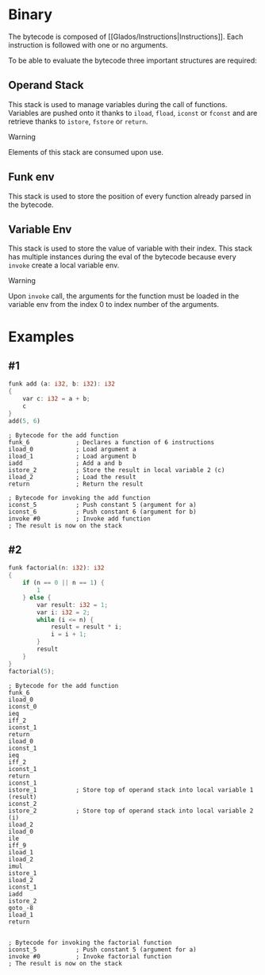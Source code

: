 # Binary
The bytecode is composed of [[Glados/Instructions|Instructions]]. Each instruction is followed with one or no arguments.

To be able to evaluate the bytecode three important structures are required:
## Operand Stack
This stack is used to manage variables during the call of functions.
Variables are pushed onto it thanks to `iload`, `fload`, `iconst` or `fconst` and are retrieve thanks to `istore`, `fstore` or `return`.

> [!warning]
> Elements of this stack are consumed upon use.

## Funk env
This stack is used to store the position of every function already parsed in the bytecode.

## Variable Env
This stack is used to store the value of variable with their index.
This stack has multiple instances during the eval of the bytecode because every `invoke` create a local variable env.

> [!warning]
> Upon `invoke` call, the arguments for the function must be loaded in the variable env from the index 0 to index number of the arguments.


# Examples
## #1
```rust
funk add (a: i32, b: i32): i32
{
	var c: i32 = a + b;
	c
}
add(5, 6)
```

```
; Bytecode for the add function
funk_6             ; Declares a function of 6 instructions
iload_0            ; Load argument a
iload_1            ; Load argument b
iadd               ; Add a and b
istore_2           ; Store the result in local variable 2 (c)
iload_2            ; Load the result
return             ; Return the result

; Bytecode for invoking the add function
iconst_5           ; Push constant 5 (argument for a)
iconst_6           ; Push constant 6 (argument for b)
invoke #0          ; Invoke add function
; The result is now on the stack
```

## #2
```rust
funk factorial(n: i32): i32
{
	if (n == 0 || n == 1) {
        1
    } else {
        var result: i32 = 1;
        var i: i32 = 2;
        while (i <= n) {
	        result = result * i;
	        i = i + 1;
        }
        result
    }	
}
factorial(5);
```

```
; Bytecode for the add function
funk_6
iload_0
iconst_0
ieq
iff_2
iconst_1
return
iload_0
iconst_1
ieq
iff_2
iconst_1
return
iconst_1
istore_1           ; Store top of operand stack into local variable 1 (result)
iconst_2
istore_2           ; Store top of operand stack into local variable 2 (i)
iload_2
iload_0
ile
iff_9
iload_1
iload_2
imul
istore_1
iload_2
iconst_1
iadd
istore_2
goto_-8
iload_1
return


; Bytecode for invoking the factorial function
iconst_5           ; Push constant 5 (argument for a)
invoke #0          ; Invoke factorial function
; The result is now on the stack
```